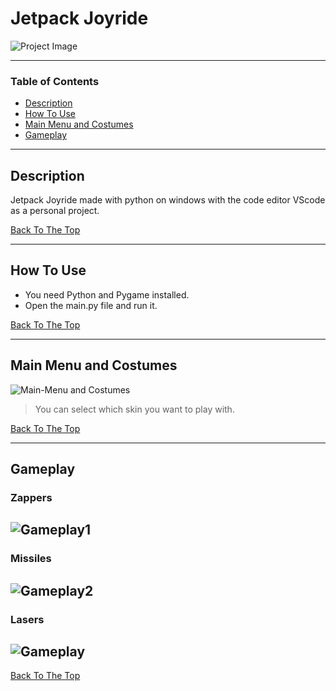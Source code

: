 # Jetpack Joyride

![Project Image](https://i.postimg.cc/c6G4jKVt/main-menu-bg.png)

> 

---

### Table of Contents

- [Description](#description)
- [How To Use](#how-to-use)
- [Main Menu and Costumes](#Main-Menu-and-Costumes)
- [Gameplay](#Gameplay)


---

## Description

Jetpack Joyride made with python on windows with the code editor VScode as a personal project.

[Back To The Top](#Jetpack-Joyride)

---

## How To Use

- You need Python and Pygame installed.
- Open the main.py file and run it.


[Back To The Top](#Jetpack-Joyride)

---

## Main Menu and Costumes
![Main-Menu and Costumes](https://media.giphy.com/media/KUOqAKYhyJcVqIvOep/giphy.gif)
> You can select which skin you want to play with.


[Back To The Top](#Jetpack-Joyride)

---

## Gameplay
### Zappers
![Gameplay1](https://media.giphy.com/media/DZWAGHMAitdVFODzxb/giphy-downsized-large.gif)
--
### Missiles
![Gameplay2](https://media.giphy.com/media/ciIOgnPOS1LGQDiYwt/giphy.gif)
--
### Lasers
![Gameplay](https://media.giphy.com/media/avE4abuwGljzip49F2/giphy-downsized.gif)
--

[Back To The Top](#Jetpack-Joyride)
